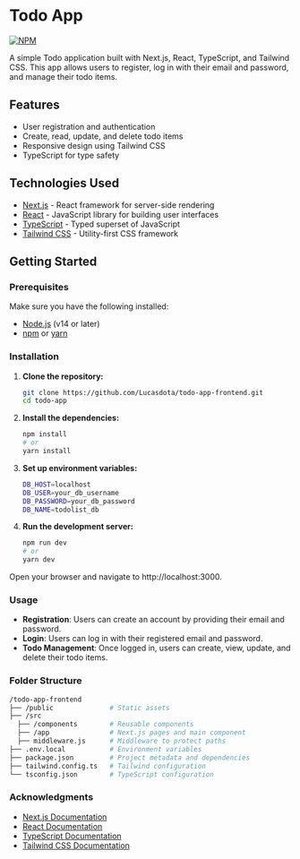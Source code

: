 # Todo App
[![NPM](https://img.shields.io/npm/l/react)](https://github.com/Lucasdota/todo_app_frontend2/blob/master/LICENSE)

A simple Todo application built with Next.js, React, TypeScript, and Tailwind CSS. This app allows users to register, log in with their email and password, and manage their todo items.

## Features

- User registration and authentication
- Create, read, update, and delete todo items
- Responsive design using Tailwind CSS
- TypeScript for type safety

## Technologies Used

- [Next.js](https://nextjs.org/) - React framework for server-side rendering
- [React](https://reactjs.org/) - JavaScript library for building user interfaces
- [TypeScript](https://www.typescriptlang.org/) - Typed superset of JavaScript
- [Tailwind CSS](https://tailwindcss.com/) - Utility-first CSS framework

## Getting Started

### Prerequisites

Make sure you have the following installed:

- [Node.js](https://nodejs.org/) (v14 or later)
- [npm](https://www.npmjs.com/) or [yarn](https://yarnpkg.com/)

### Installation

1. **Clone the repository:**

   ```bash
   git clone https://github.com/Lucasdota/todo-app-frontend.git
   cd todo-app
   ```
   
2. **Install the dependencies:**

   ```bash
   npm install
   # or
   yarn install
   ```

3. **Set up environment variables:**
   
   ```bash
   DB_HOST=localhost
   DB_USER=your_db_username
   DB_PASSWORD=your_db_password
   DB_NAME=todolist_db
   ```

4. **Run the development server:**
   
   ```bash
   npm run dev
   # or
   yarn dev
   ```

Open your browser and navigate to http://localhost:3000.

### Usage

- **Registration**: Users can create an account by providing their email and password.
- **Login**: Users can log in with their registered email and password.
- **Todo Management**: Once logged in, users can create, view, update, and delete their todo items.

### Folder Structure

  ```bash
  /todo-app-frontend
  ├── /public         	   # Static assets
  ├── /src
    ├── /components        # Reusable components
    ├── /app               # Next.js pages and main component
    ├── middleware.js      # Middleware to protect paths
  ├── .env.local           # Environment variables
  ├── package.json         # Project metadata and dependencies
  ├── tailwind.config.ts   # Tailwind configuration
  └── tsconfig.json        # TypeScript configuration
  ```

### Acknowledgments

- [Next.js Documentation](https://nextjs.org/docs)
- [React Documentation](https://react.dev/)
- [TypeScript Documentation](https://www.typescriptlang.org/docs/)
- [Tailwind CSS Documentation](https://tailwindcss.com/docs/installation)
